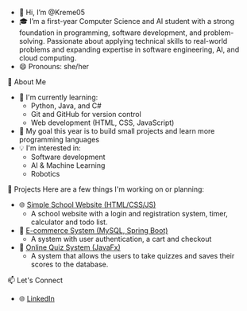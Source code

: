 - 👋 Hi, I’m @Kreme05
- 🎓 I’m  a first-year Computer Science and AI student with a strong foundation in programming, software development, and problem-solving. Passionate about applying technical skills to real-world problems and expanding expertise in software engineering, AI, and cloud computing.  
- 😄 Pronouns: she/her

🚀 About Me
  - 🔭 I'm currently learning:
    - Python, Java, and C#
    - Git and GitHub for version control
    - Web development (HTML, CSS, JavaScript)
  - 🌱 My goal this year is to build small projects and learn more programming languages
  - 💡 I'm interested in:
    - Software development
    - AI & Machine Learning
    - Robotics

📂 Projects
Here are a few things I'm working on or planning:
- 🌐 [Simple School Website (HTML/CSS/JS)](#)
  - A school website with a login and registration system, timer, calculator and todo list.
- 🛒 [E-commerce System (MySQL, Spring Boot)](#)
  - A system with user authentication, a cart and checkout
- 🧠 [Online Quiz System (JavaFx)](#)
  - A system that allows the users to take quizzes and saves their scores to the database.

📫 Let's Connect
- 🌐 [LinkedIn](www.linkedin.com/in/kaito-onyejeli-2b5585318)

  
<!---
Kreme05/Kreme05 is a ✨ special ✨ repository because its `README.md` (this file) appears on your GitHub profile.
You can click the Preview link to take a look at your changes.
--->
